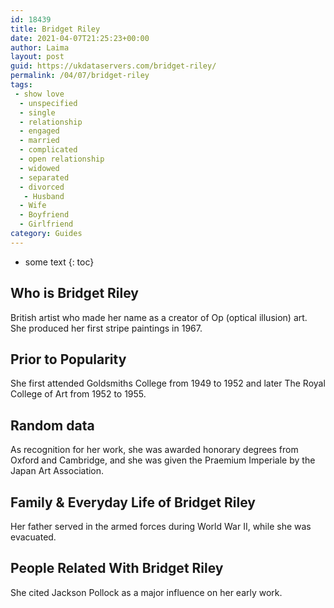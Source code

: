 ```yaml
---
id: 18439
title: Bridget Riley
date: 2021-04-07T21:25:23+00:00
author: Laima
layout: post
guid: https://ukdataservers.com/bridget-riley/
permalink: /04/07/bridget-riley
tags:
 - show love
  - unspecified
  - single
  - relationship
  - engaged
  - married
  - complicated
  - open relationship
  - widowed
  - separated
  - divorced
   - Husband
  - Wife
  - Boyfriend
  - Girlfriend
category: Guides
---
```


* some text
{: toc}


## Who is Bridget Riley
                  
                  
                  
British artist who made her name as a creator of Op (optical illusion) art. She produced her first stripe paintings in 1967.
                  
              
            
              
            
                
                
                
## Prior to Popularity
                  
                  
                  
She first attended Goldsmiths College from 1949 to 1952 and later The Royal College of Art from 1952 to 1955.
                  
              
            
              
            
                
                
                
## Random data
                  
                  
                  
As recognition for her work, she was awarded honorary degrees from Oxford and Cambridge, and she was given the Praemium Imperiale by the Japan Art Association.
                  
              
            
              
            
                
                
                
## Family & Everyday Life of Bridget Riley
                  
                  
                  
Her father served in the armed forces during World War II, while she was evacuated.
                  
              
            
              
            
                
                
                
## People Related With Bridget Riley
                  
                  
                  
She cited Jackson Pollock as a major influence on her early work.
                  
              
            
              
            
                
              
            
              
              
            
            
              
            
          
          
          